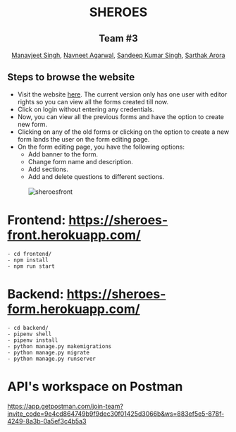 
<h1 align="center"> SHEROES</h1>

<h2 align="center">Team #3</h2>

<p align= "center">
  <a href="https://github.com/underhood31">Manavjeet Singh</a>,
  <a href="https://github.com/navneet-ag">Navneet Agarwal</a>,
  <a href="https://github.com/itissandeep98">Sandeep Kumar Singh</a>,
  <a href="https://github.com/sarthak144">Sarthak Arora</a>
</p>

## Steps to browse the website

- Visit the website [here](https://sheroes-front.herokuapp.com/). The current version only has one user with editor rights so you can view all the forms created till now.
- Click on login without entering any credentials.
- Now, you can view all the previous forms and have the option to create new form.
- Clicking on any of the old forms or clicking on the option to create a new form lands the user on the form editing page.
- On the form editing page, you have the following options:
	- Add banner to the form. 
	- Change form name and description.
	- Add sections.
	- Add and delete questions to different sections.
<br> </br>
![sheroesfront](https://user-images.githubusercontent.com/43843585/111822534-e5ea9880-8909-11eb-967c-ab8ad958a3b8.gif)


# Frontend: <https://sheroes-front.herokuapp.com/>

```
- cd frontend/
- npm install
- npm run start
```

# Backend: <https://sheroes-form.herokuapp.com/>

```
- cd backend/
- pipenv shell
- pipenv install
- python manage.py makemigrations
- python manage.py migrate
- python manage.py runserver
```

# API's workspace on Postman 

<https://app.getpostman.com/join-team?invite_code=9e4cd864749b9f9dec30f01425d3066b&ws=883ef5e5-878f-4249-8a3b-0a5ef3c4b5a3>
